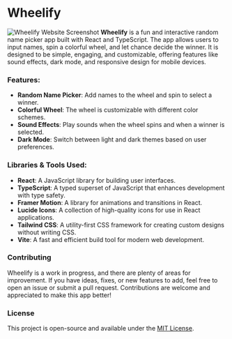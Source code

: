 # Wheelify

![Wheelify Website Screenshot](https://ucarecdn.com/8dfd778a-6f56-47f0-9290-9125e6c7ae9c/wheelify.png)
**Wheelify** is a fun and interactive random name picker app built with React and TypeScript. The app allows users to input names, spin a colorful wheel, and let chance decide the winner. It is designed to be simple, engaging, and customizable, offering features like sound effects, dark mode, and responsive design for mobile devices.

### Features:
- **Random Name Picker**: Add names to the wheel and spin to select a winner.
- **Colorful Wheel**: The wheel is customizable with different color schemes.
- **Sound Effects**: Play sounds when the wheel spins and when a winner is selected.
- **Dark Mode**: Switch between light and dark themes based on user preferences.

### Libraries & Tools Used:
- **React**: A JavaScript library for building user interfaces.
- **TypeScript**: A typed superset of JavaScript that enhances development with type safety.
- **Framer Motion**: A library for animations and transitions in React.
- **Lucide Icons**: A collection of high-quality icons for use in React applications.
- **Tailwind CSS**: A utility-first CSS framework for creating custom designs without writing CSS.
- **Vite**: A fast and efficient build tool for modern web development.
  
### Contributing

Wheelify is a work in progress, and there are plenty of areas for improvement. If you have ideas, fixes, or new features to add, feel free to open an issue or submit a pull request. Contributions are welcome and appreciated to make this app better!

### License
This project is open-source and available under the [MIT License](LICENSE).
